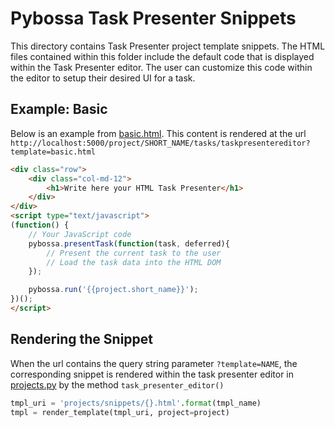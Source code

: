 Pybossa Task Presenter Snippets
===============================

This directory contains Task Presenter project template snippets. The HTML files contained within this folder include the default code that is displayed within the Task Presenter editor. The user can customize this code within the editor to setup their desired UI for a task.

## Example: Basic

Below is an example from [basic.html](basic.html). This content is rendered at the url `http://localhost:5000/project/SHORT_NAME/tasks/taskpresentereditor?template=basic.html`

```html
<div class="row">
    <div class="col-md-12">
        <h1>Write here your HTML Task Presenter</h1>
    </div>
</div>
<script type="text/javascript">
(function() {
    // Your JavaScript code
    pybossa.presentTask(function(task, deferred){
        // Present the current task to the user
        // Load the task data into the HTML DOM
    });

    pybossa.run('{{project.short_name}}');
})();
</script>
```

## Rendering the Snippet

When the url contains the query string parameter `?template=NAME`, the corresponding snippet is rendered within the task presenter editor in [projects.py](https://github.com/bloomberg/pybossa/blob/master/pybossa/view/projects.py#L533-L534) by the method `task_presenter_editor()`

```python
tmpl_uri = 'projects/snippets/{}.html'.format(tmpl_name)
tmpl = render_template(tmpl_uri, project=project)
```